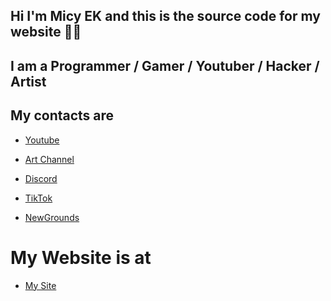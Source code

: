 ## Hi I'm Micy EK and this is the source code for my website 👋🏼


## I am a Programmer / Gamer / Youtuber / Hacker / Artist


## My contacts are
- [Youtube]

- [Art Channel]

- [Discord]

- [TikTok]

- [NewGrounds]


# My Website is at
- [My Site]


[Youtube]: https://www.youtube.com/channel/UCN64HS7m4tB7DhXaOz44_Ow
[Art Channel]: https://www.youtube.com/@MicyEKART
[Discord]: https://discord.com/invite/c24Yr9TE2W
[My Site]: https://micyek.github.io
[TikTok]: https://www.tiktok.com/@micy_ek
[NewGrounds]: https://micyekyt.newgrounds.com/

